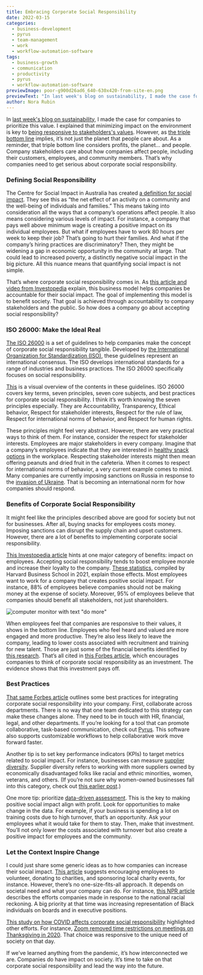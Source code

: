```yaml
---
title: Embracing Corporate Social Responsibility
date: 2022-03-15
categories:
  - business-development
  - pyrus
  - team-management
  - work
  - workflow-automation-software
tags:
  - business-growth
  - communication
  - productivity
  - pyrus
  - workflow-automation-software
previewImage: poor-g900d26ad6_640-630x420-from-site-en.png
previewText: "In last week's blog on sustainability, I made the case for companies to prioritize this value. I explained that minimizing impact on the environment is key to being responsive to stakeholders's values. However, as the triple bottom line implies, it’s not just the planet that people care about. As a reminder, that triple bottom line considers profits, the planet… and people. Company stakeholders care about how companies affect people, including their customers, employees, and community members. That’s why companies need to get serious about corporate social responsibility."
author: Nora Rubin
---
```

In [last week's blog on sustainability](https://pyrus.com/en/blog/sustainability-sustains-profits), I made the case for companies to prioritize this value. I explained that minimizing impact on the environment is key to [being responsive to stakeholders's values](https://pyrus.com/en/blog/hold-on-to-stakeholders). However, as [the triple bottom line](https://www.investopedia.com/terms/t/triple-bottom-line.asp) implies, it’s not just the planet that people care about. As a reminder, that triple bottom line considers profits, the planet… and people. Company stakeholders care about how companies affect people, including their customers, employees, and community members. That’s why companies need to get serious about corporate social responsibility.

### **Defining Social Responsibility**

The Centre for Social Impact in Australia has created [a definition for social impact](https://www.csi.edu.au/about-social/). They see this as “the net effect of an activity on a community and the well-being of individuals and families.” This means taking into consideration all the ways that a company’s operations affect people. It also means considering various levels of impact. For instance, a company that pays well above minimum wage is creating a positive impact on its individual employees. But what if employees have to work 80 hours per week to keep their job? That’s going to hurt their families. And what if the company’s hiring practices are discriminatory? Then, they might be widening a gap in economic opportunity in the community at large. That could lead to increased poverty, a distinctly negative social impact in the big picture. All this nuance means that quantifying social impact is not simple.

That’s where corporate social responsibility comes in. As [this article and video from Investopedia](https://www.investopedia.com/terms/c/corp-social-responsibility.asp) explain, this business model helps companies be accountable for their social impact. The goal of implementing this model is to benefit society. That goal is achieved through accountability to company stakeholders and the public. So how does a company go about accepting social responsibility?

### **ISO 26000: Make the Ideal Real**

[The ISO 26000](https://www.iso.org/iso-26000-social-responsibility.html) is a set of guidelines to help companies make the concept of corporate social responsibility tangible. Developed by [the International Organization for Standardization (ISO)](https://www.investopedia.com/terms/i/international-organization-for-standardization-iso.asp), these guidelines represent an international consensus. The ISO develops international standards for a range of industries and business practices. The ISO 26000 specifically focuses on social responsibility.

[This](https://www.iso.org/files/live/sites/isoorg/files/store/en/PUB100260.pdf) is a visual overview of the contents in these guidelines. ISO 26000 covers key terms, seven principles, seven core subjects, and best practices for corporate social responsibility. I think it’s worth knowing the seven principles especially. They are Accountability, Transparency, Ethical behavior, Respect for stakeholder interests, Respect for the rule of law, Respect for international norms of behavior, and Respect for human rights.

These principles might feel very abstract. However, there are very practical ways to think of them. For instance, consider the respect for stakeholder interests. Employees are major stakeholders in every company. Imagine that a company’s employees indicate that they are interested in [healthy snack options](https://pyrus.com/en/blog/foods-to-fuel-your-mind) in the workplace. Respecting stakeholder interests might then mean offering peanuts and dried fruit in the cafeteria. When it comes to respect for international norms of behavior, a very current example comes to mind. Many companies are currently imposing sanctions on Russia in response to the [invasion of Ukraine](https://www.cnn.com/europe/live-news/ukraine-russia-putin-news-03-06-22/index.html). That is becoming an international norm for how companies should respond.

### **Benefits of Corporate Social Responsibility**

It might feel like the principles described above are good for society but not for businesses. After all, buying snacks for employees costs money. Imposing sanctions can disrupt the supply chain and upset customers. However, there are a lot of benefits to implementing corporate social responsibility.

[This Investopedia article](https://www.investopedia.com/terms/c/corp-social-responsibility.asp) hints at one major category of benefits: impact on employees. Accepting social responsibility tends to boost employee morale and increase their loyalty to the company. [These statistics](https://online.hbs.edu/blog/post/corporate-social-responsibility-statistics), compiled by Harvard Business School in 2021, explain those effects. Most employees want to work for a company that creates positive social impact. For instance, 88% of employees believe companies should not be making money at the expense of society. Moreover, 95% of employees believe that companies should benefit all stakeholders, not just shareholders.

![computer monitor with text "do more"](carl-heyerdahl-KE0nC8-58MQ-unsplash-300x200.webp)

When employees feel that companies are responsive to their values, it shows in the bottom line. Employees who feel heard and valued are more engaged and more productive. They’re also less likely to leave the company, leading to lower costs associated with recruitment and training for new talent. Those are just some of the financial benefits identified by [this research](http://www.impactroiglobal.com/project-roi/). That’s all cited in [this Forbes article](https://www.forbes.com/sites/forbestechcouncil/2022/01/24/the-business-benefits-of-corporate-social-responsibility-impact-assessments/), which encourages companies to think of corporate social responsibility as an investment. The evidence shows that this investment pays off.

### **Best Practices**

[That same Forbes article](https://www.forbes.com/sites/forbestechcouncil/2022/01/24/the-business-benefits-of-corporate-social-responsibility-impact-assessments/) outlines some best practices for integrating corporate social responsibility into your company. First, collaborate across departments. There is no way that one team dedicated to this strategy can make these changes alone. They need to be in touch with HR, financial, legal, and other departments. If you’re looking for a tool that can promote collaborative, task-based communication, check out [Pyrus](https://pyrus.com/en). This software also supports customizable workflows to help collaborative work move forward faster.

Another tip is to set key performance indicators (KPIs) to target metrics related to social impact. For instance, businesses can measure [supplier diversity](https://en.wikipedia.org/wiki/Supplier_diversity). Supplier diversity refers to working with more suppliers owned by economically disadvantaged folks like racial and ethnic minorities, women, veterans, and others. (If you’re not sure why women-owned businesses fall into this category, check out [this earlier post](https://pyrus.com/en/blog/pyrus-com-working-for-home).)

One more tip: prioritize [data-driven assessment](https://pyrus.com/en/blog/data-driven-assessment-is-possible-with-pyrus). This is the key to making positive social impact align with profit. Look for opportunities to make change in the data. For example, if your business is spending a lot on training costs due to high turnover, that’s an opportunity. Ask your employees what it would take for them to stay. Then, make that investment. You’ll not only lower the costs associated with turnover but also create a positive impact for employees and the community.

### **Let the Context Inspire Change**

I could just share some generic ideas as to how companies can increase their social impact. [This article](https://www.investopedia.com/terms/c/corp-social-responsibility.asp) suggests encouraging employees to volunteer, donating to charities, and sponsoring local charity events, for instance. However, there’s no one-size-fits-all approach. It depends on societal need and what your company can do. For instance, [this NPR article](https://www.npr.org/2021/05/26/1000616833/corporate-america-spent-the-last-year-reckoning-with-racial-inequality) describes the efforts companies made in response to the national racial reckoning. A big priority at that time was increasing representation of Black individuals on boards and in executive positions.

[This study on how COVID affects corporate social responsibility](https://www.sciencedirect.com/science/article/pii/S0148296320303295) highlighted other efforts. For instance, [Zoom removed time restrictions on meetings on Thanksgiving in 2020](https://blog.zoom.us/zoom-together-this-thanksgiving-with-unlimited-meetings/). That choice was responsive to the unique need of society on that day.

If we’ve learned anything from the pandemic, it’s how interconnected we are. Companies do have impact on society. It’s time to take on that corporate social responsibility and lead the way into the future.